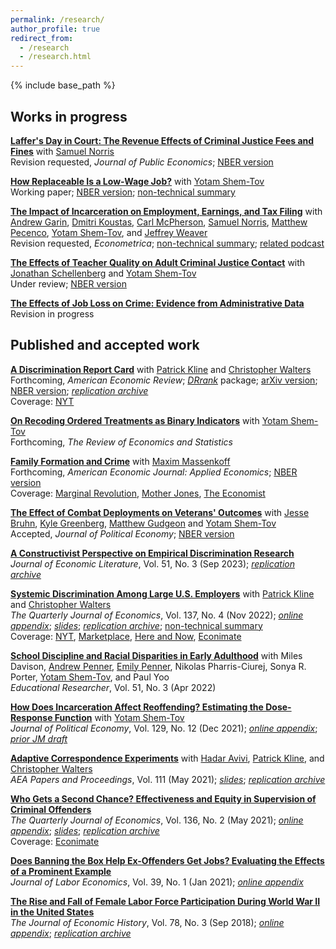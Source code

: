 ```yaml
---
permalink: /research/
author_profile: true
redirect_from:
  - /research
  - /research.html
---
```


{% include base_path %}

## Works in progress 
[**Laffer's Day in Court: The Revenue Effects of Criminal Justice Fees and Fines**](/files/laffer.pdf) with [Samuel Norris](https://www.samuel-norris.com/)  
Revision requested, *Journal of Public Economics*; [NBER version](https://www.nber.org/papers/w31806?utm_campaign=ntwh&utm_medium=email&utm_source=ntwg9)       

[**How Replaceable Is a Low-Wage Job?**](/files/lowwage_rs.pdf) with [Yotam Shem-Tov](https://yotamshemtov.github.io/index.html)   
Working paper; [NBER version](https://www.nber.org/papers/w31447); [non-technical summary](https://bfi.uchicago.edu/wp-content/uploads/2023/08/How-Replaceable-Is-a-Low-Wage-Job.pdf)     

[**The Impact of Incarceration on Employment, Earnings, and Tax Filing**](/files/incar_lm.pdf) with [Andrew Garin](https://sites.google.com/view/andygarin/home), [Dmitri Koustas](http://www.dmitrikoustas.com/), [Carl McPherson](https://carlmcpherson.github.io/), [Samuel Norris](https://www.samuel-norris.com/), [Matthew Pecenco](https://www.matthewpecenco.com/), [Yotam Shem-Tov](https://yotamshemtov.github.io/index.html), and [Jeffrey Weaver](https://www.jeff-weaver.com/)  
Revision requested, *Econometrica*; [non-technical summary](https://bfi.uchicago.edu/wp-content/uploads/2023/08/The-Impact-of-Incarceration-on-Employment-Earnings-and-Tax-Filing-1.pdf); [related podcast](https://bfi.uchicago.edu/podcast/many-us-prisoners-do-return-to-society-what-job-and-earning-prospects-await-them/)        

[**The Effects of Teacher Quality on Adult Criminal Justice Contact**](/files/rss_teachers_cjc.pdf) with [Jonathan Schellenberg](https://sites.google.com/view/jonathanschellenberg/home?authuser=0) and [Yotam Shem-Tov](https://yotamshemtov.github.io/index.html)  
Under review; [NBER version](https://www.nber.org/papers/w30274)   

[**The Effects of Job Loss on Crime: Evidence from Administrative Data**](/files/jobloss_crime_ekr_vf.pdf)  
Revision in progress  


## Published and accepted work
[**A Discrimination Report Card**](/files/report_cards.pdf) with [Patrick Kline](https://eml.berkeley.edu/~pkline/) and [Christopher Walters](https://eml.berkeley.edu/~crwalters/)   
Forthcoming, *American Economic Review*; [*DRrank*](https://github.com/ekrose/drrank) package; [arXiv version](https://arxiv.org/abs/2306.13005); [NBER version](https://www.nber.org/papers/w32313); [*replication archive*](https://www.openicpsr.org/openicpsr/project/198284/version/V1/view)        
Coverage: [NYT](https://www.nytimes.com/2024/04/08/upshot/employment-discrimination-fake-resumes.html)    

[**On Recoding Ordered Treatments as Binary Indicators**](http://arxiv.org/abs/2111.12258) with [Yotam Shem-Tov](https://yotamshemtov.github.io/index.html)  
Forthcoming, *The Review of Economics and Statistics*    

[**Family Formation and Crime**](http://maximmassenkoff.com/FamilyFormationAndCrime.pdf) with [Maxim Massenkoff](http://maximmassenkoff.com)  
Forthcoming, *American Economic Journal: Applied Economics*; [NBER version](https://www.nber.org/papers/w30385)  
Coverage: [Marginal Revolution](https://marginalrevolution.com/marginalrevolution/2019/11/more-pregnancy-less-crime.html), [Mother Jones](https://www.motherjones.com/kevin-drum/2019/11/having-a-baby-cuts-crime-by-25/), [The Economist](https://www.economist.com/graphic-detail/2020/01/03/the-prospect-of-parenthood-makes-people-more-law-abiding)

[**The Effect of Combat Deployments on Veterans' Outcomes**](/files/deployments.pdf) with [Jesse Bruhn](https://www.jessebruhn.com/home), [Kyle Greenberg](https://sites.google.com/view/kyle-greenberg/home), [Matthew Gudgeon](https://sites.google.com/site/matthewgudgeon/home?authuser=0) and [Yotam Shem-Tov](https://yotamshemtov.github.io/index.html)  
Accepted, *Journal of Political Economy*;  [NBER version](https://www.nber.org/papers/w30622)  

[**A Constructivist Perspective on Empirical Discrimination Research**](/files/constructivism.pdf)  
*Journal of Economic Literature*, Vol. 51, No. 3 (Sep 2023); [*replication archive*](https://www.openicpsr.org/openicpsr/project/171761/version/V1/view)   

[**Systemic Discrimination Among Large U.S. Employers**](/files/randres.pdf) with [Patrick Kline](https://eml.berkeley.edu/~pkline/) and [Christopher Walters](https://eml.berkeley.edu/~crwalters/)   
*The Quarterly Journal of Economics*, Vol. 137, No. 4 (Nov 2022); [*online appendix*](/files/randres_appx.pdf); [*slides*](/files/randres_slides_final.pdf); [*replication archive*](https://dataverse.harvard.edu/dataset.xhtml?persistentId=doi:10.7910/DVN/HLO4XC); [non-technical summary](https://bfi.uchicago.edu/wp-content/uploads/2021/09/Systemic-Discrimination-Among-Large-U.S.-Employers.pdf)         
Coverage: [NYT](https://www.nytimes.com/2021/07/29/business/economy/hiring-racial-discrimination.html), [Marketplace](https://www.marketplace.org/shows/marketplace-morning-report/research-spotlights-existence-of-racial-discrimination-in-hiring-process/), [Here and Now](https://www.wbur.org/hereandnow/2021/08/18/name-discrimination-jobs), [Econimate](https://www.youtube.com/watch?v=fLgWIyx0gDw)    

[**School Discipline and Racial Disparities in Early Adulthood**](/files/dprsy_discipline.pdf) with Miles Davison, [Andrew Penner](http://www.socsci.uci.edu/~penner/), [Emily Penner](http://www.emilykpenner.com/), Nikolas Pharris-Ciurej, Sonya R. Porter, [Yotam Shem-Tov](https://yotamshemtov.github.io/index.html), and Paul Yoo  
*Educational Researcher*, Vol. 51, No. 3 (Apr 2022)  

[**How Does Incarceration Affect Reoffending? Estimating the Dose-Response Function**](/files/Rose_Shemtov_2021_Manuscript.pdf) with [Yotam Shem-Tov](https://yotamshemtov.github.io/index.html)  
*Journal of Political Economy*, Vol. 129, No. 12 (Dec 2021); [*online appendix*](/files/Rose_Shemtov_2021_OnlineAppendix.pdf); [*prior JM draft*](https://yotamshemtov.github.io/files/YotamShemTov_JMP.pdf)

[**Adaptive Correspondence Experiments**](/files/SkyNet.pdf) with [Hadar Avivi](https://avivihadar.github.io/), [Patrick Kline](https://eml.berkeley.edu/~pkline/), and [Christopher Walters](https://eml.berkeley.edu/~crwalters/)   
*AEA Papers and Proceedings*, Vol. 111 (May 2021); [*slides*](https://avivihadar.github.io/files/AdaptiveCorrespondenceExperiments_Slides.pdf); [*replication archive*](https://avivihadar.github.io/files/AdaptiveCorrespondenceExperiments_code.zip)  

[**Who Gets a Second Chance? Effectiveness and Equity in Supervision of Criminal Offenders**](/files/jmp.pdf)   
*The Quarterly Journal of Economics*, Vol. 136, No. 2 (May 2021); [*online appendix*](/files/jmp_online_appendix.pdf); [*slides*](/files/rose_second_chances.pdf); [*replication archive*](https://dataverse.harvard.edu/dataset.xhtml?persistentId=doi:10.7910/DVN/JM3TPY&version=1.0)  
Coverage: [Econimate](https://www.youtube.com/watch?v=K0W9TBKTwnU) 

[**Does Banning the Box Help Ex-Offenders Get Jobs? Evaluating the Effects of a Prominent Example**](/files/btbjole_final.pdf)  
*Journal of Labor Economics*, Vol. 39, No. 1 (Jan 2021); [*online appendix*](/files/btb_jole_appx.pdf)

[**The Rise and Fall of Female Labor Force Participation During World War II in the United States**](/files/rise_and_fall.pdf)  
*The Journal of Economic History*, Vol. 78, No. 3 (Sep 2018); [*online appendix*](/files/rise_and_fall_online_appendix.pdf); [*replication archive*](https://www.dropbox.com/s/fq3c530ngw8443g/replication_full.zip?dl=1)
